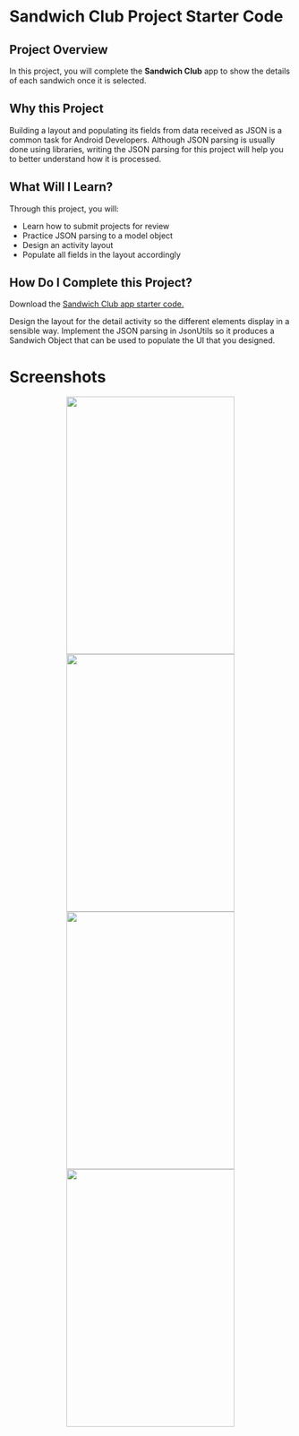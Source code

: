 # Sandwich Club Project Starter Code

## Project Overview
In this project, you will complete the **Sandwich Club** app to
show the details of each sandwich once it is selected.

## Why this Project

Building a layout and populating its fields from data received as JSON
is a common task for Android Developers. Although JSON parsing is usually
done using libraries, writing the JSON parsing for  this project will
help you to better understand how it is processed.

## What Will I Learn?
Through this project, you will:
- Learn how to submit projects for review
- Practice JSON parsing to a model object
- Design an activity layout
- Populate all fields in the layout accordingly

## How Do I Complete this Project?
Download the [Sandwich Club app starter code.](https://github.com/udacity/sandwich-club-starter-code)

Design the layout for the detail activity so the different elements
display in a sensible way. Implement the JSON parsing in JsonUtils so it
produces a Sandwich Object that can be used to populate the UI that you designed.

# Screenshots
<p align="center">
  <img width="300" height="460" src="https://github.com/Trilokia/GoogleUdacityAndroidDeveloperNanoDegreeScholarship/blob/master/Sandwich%20Club%20Project/Screenshots/1.png?raw=true">
  <img width="300" height="460" src="https://github.com/Trilokia/GoogleUdacityAndroidDeveloperNanoDegreeScholarship/blob/master/Sandwich%20Club%20Project/Screenshots/2.png?raw=true">
  <img width="300" height="460" src="https://github.com/Trilokia/GoogleUdacityAndroidDeveloperNanoDegreeScholarship/blob/master/Sandwich%20Club%20Project/Screenshots/3.png?raw=true">
   <img width="300" height="460" src="https://github.com/Trilokia/GoogleUdacityAndroidDeveloperNanoDegreeScholarship/blob/master/Sandwich%20Club%20Project/Screenshots/4.png?raw=true">
</p>
